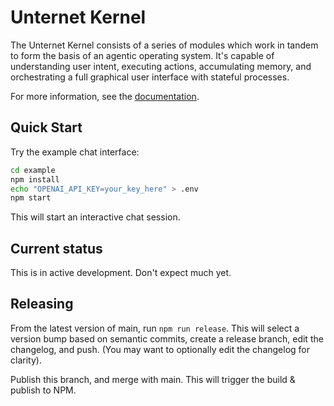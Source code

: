 # Unternet Kernel

The Unternet Kernel consists of a series of modules which work in tandem to form the basis of an agentic operating system. It's capable of understanding user intent, executing actions, accumulating memory, and orchestrating a full graphical user interface with stateful processes.

For more information, see the [documentation](docs/introduction.md).

## Quick Start

Try the example chat interface:

```bash
cd example
npm install
echo "OPENAI_API_KEY=your_key_here" > .env
npm start
```

This will start an interactive chat session.

## Current status

This is in active development. Don't expect much yet.

## Releasing

From the latest version of main, run `npm run release`. This will select a version bump based on semantic commits, create a release branch, edit the changelog, and push. (You may want to optionally edit the changelog for clarity).

Publish this branch, and merge with main. This will trigger the build & publish to NPM.
